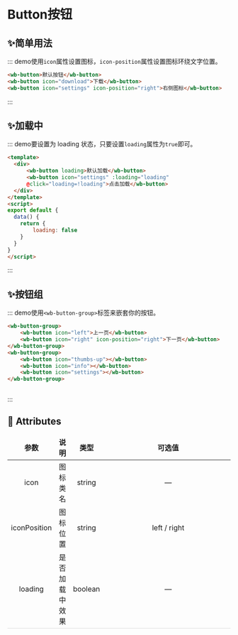 # Button按钮

## :sparkles:简单用法
::: demo使用`icon`属性设置图标，`icon-position`属性设置图标环绕文字位置。
```html
<wb-button>默认按钮</wb-button>
<wb-button icon="download">下载</wb-button>
<wb-button icon="settings" icon-position="right">右侧图标</wb-button>
```
:::
## :sparkles:加载中
::: demo要设置为 loading 状态，只要设置`loading`属性为`true`即可。
```html
<template>
  <div>
      <wb-button loading>默认加载</wb-button>
      <wb-button icon="settings" :loading="loading" 
      @click="loading=!loading">点击加载</wb-button>
  </div>
</template>
<script>
export default {
  data() {
    return {
        loading: false
    }
  }
}
</script>

``` 
:::

## :sparkles:按钮组
::: demo使用`<wb-button-group>`标签来嵌套你的按钮。
```html
<wb-button-group>
    <wb-button icon="left">上一页</wb-button>
    <wb-button icon="right" icon-position="right">下一页</wb-button>
</wb-button-group>
<wb-button-group>
    <wb-button icon="thumbs-up"></wb-button>
    <wb-button icon="info"></wb-button>
    <wb-button icon="settings"></wb-button>
</wb-button-group>
    
```
:::

## 📌 Attributes
<style>
 td,th{
   border: none!important;
}
tbody{border-bottom: 1px solid #D9D9D9;}
tbody>tr>td:nth-child(4){ min-width: 276px}
</style>

| 参数  | 说明         | 类型    | 可选值                      | 默认值 |
| :--: | :--: | :--: | :--: | :--: |
| icon  | 图标类名         | string  |   —         | —      |
| iconPosition  | 图标位置         | string  | left / right | left      |
| loading | 是否加载中效果 | boolean |  —                                 | false  |


